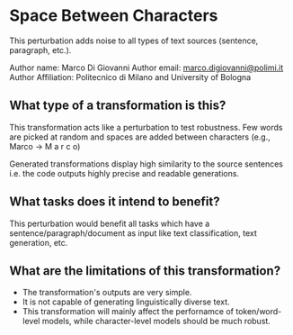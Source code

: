 # Space Between Characters
This perturbation adds noise to all types of text sources (sentence, paragraph, etc.).

Author name: Marco Di Giovanni
Author email: marco.digiovanni@polimi.it
Author Affiliation: Politecnico di Milano and University of Bologna

## What type of a transformation is this?
This transformation acts like a perturbation to test robustness. Few words are picked at random and spaces are added between characters (e.g., Marco -> M a r c o)

Generated transformations display high similarity to the source sentences i.e. the code outputs highly precise and readable generations.

## What tasks does it intend to benefit?
This perturbation would benefit all tasks which have a sentence/paragraph/document as input like text classification, text generation, etc.


## What are the limitations of this transformation?
- The transformation's outputs are very simple.
- It is not capable of generating linguistically diverse text.
- This transformation will mainly affect the perfornamce of token/word-level models, while character-level models should be much robust.